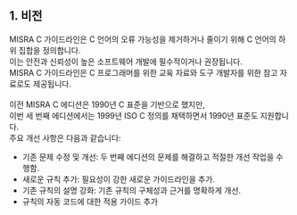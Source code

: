 ## 1. 비전
MISRA C 가이드라인은 C 언어의 오류 가능성을 제거하거나 줄이기 위해 C 언어의 하위 집합을 정의합니다. <br/>
이는 안전과 신뢰성이 높은 소프트웨어 개발에 필수적이거나 권장됩니다. <br/>
MISRA C 가이드라인은 C 프로그래머를 위한 교육 자료와 도구 개발자를 위한 참고 자료로도 제공됩니다.<br/>
<br/>
이전 MISRA C 에디션은 1990년 C 표준을 기반으로 했지만, <br/>
이번 세 번째 에디션에서는 1999년 ISO C 정의를 채택하면서 1990년 표준도 지원합니다. <br/>
주요 개선 사항은 다음과 같습니다:

- 기존 문제 수정 및 개선: 두 번째 에디션의 문제를 해결하고 적절한 개선 작업을 수행함.
- 새로운 규칙 추가: 필요성이 강한 새로운 가이드라인을 추가.
- 기존 규칙의 설명 강화: 기존 규칙의 구체성과 근거를 명확하게 개선.
- 규칙의 자동 코드에 대한 적용 가이드 추가
